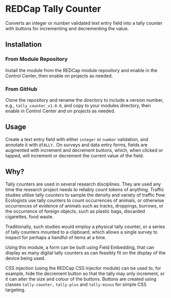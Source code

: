 # REDCap Tally Counter

Converts an integer or number validated text entry field into a tally counter with buttons for incrementing and decrementing the value.

## Installation

### From Module Repository

Install the module from the REDCap module repository and enable in the Control Center, then enable on projects as needed.

### From GitHub

Clone the repository and rename the directory to include a version number, e.g., `tally_counter_v1.0.0`, and copy to your modules directory, then enable in Control Center and on projects as needed.

## Usage

Create a text entry field with either `integer` or `number` validation, and annotate it with `@TALLY.` On surveys and data entry forms, fields are augmented with increment and decrement buttons, which, when clicked or tapped, will increment or decrement the current value of the field.

## Why?

Tally counters are used in several research disciplines. They are used any time the research project needs to reliably count tokens of anything. Traffic studies utilise tally counters to sample the density and variety of traffic flow. Ecologists use tally counters to count occurrences of animals, or otherwise occurrences of evidence of animals such as tracks, droppings, burrows, or the occurrence of foreign objects, such as plastic bags, discarded cigarettes, food waste.

Traditionally, such studies would employ a physical tally counter, or a series of tally counters mounted to a clipboard, which allows a single survey to inspect for perhaps a handful of items at a time.

Using this module, a form can be built using Field Embedding, that can display as many digital tally counters as can feasibly fit on the display of the device being used.

CSS injection (using the REDCap CSS Injector module) can be used to, for example, hide the decrement button so that the tally may only increment, or it can alter the size and colour of the buttons. Buttons are created using classes `tally-counter,` `tally-plus` and `tally-minus` for simple CSS targeting.
